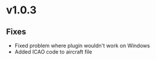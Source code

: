 # v1.0.3

## Fixes
- Fixed problem where plugin wouldn't work on Windows
- Added ICAO code to aircraft file